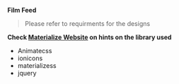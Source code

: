 **Film Feed**

> Please refer to requirments for the designs

**Check [Materialize Website](https://materializecss.com) on hints on the library used**

- Animatecss
- ionicons
- materializess
- jquery


